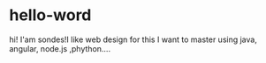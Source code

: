 # hello-word
hi!
I'am sondes!I like web design for this I want to master using java, angular, node.js ,phython....
